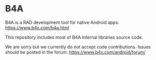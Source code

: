 # B4A

B4A is a RAD development tool for native Android apps: https://www.b4x.com/b4a.html

This repository includes most of B4A internal libraries source code.

We are sorry but we currently do not accept code contributions.
Issues should be posted in the forum: https://www.b4x.com/android/forum/
 
